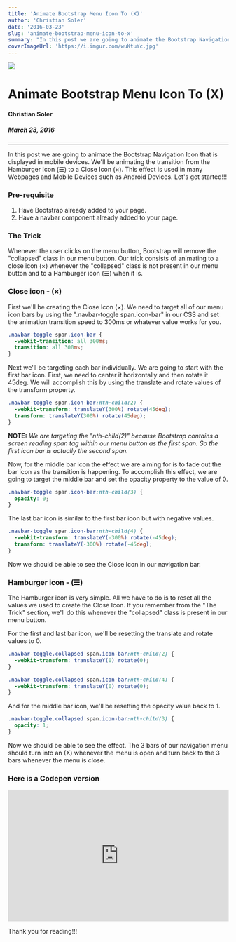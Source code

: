 ```yaml
---
title: 'Animate Bootstrap Menu Icon To (X)'
author: 'Christian Soler'
date: '2016-03-23'
slug: 'animate-bootstrap-menu-icon-to-x'
summary: "In this post we are going to animate the Bootstrap Navigation Icon that is displayed in mobile devices. We'll be animating the transition from the Hamburger Icon (☰) to a Close Icon (×). This effect is used in many Webpages and Mobile Devices such as Android Devices. Let's get started!!"
coverImageUrl: 'https://i.imgur.com/wuKtuYc.jpg'
---
```


![](https://i.imgur.com/wuKtuYc.jpg)

# Animate Bootstrap Menu Icon To (X)

#### Christian Soler
##### *March 23, 2016*

---

In this post we are going to animate the Bootstrap Navigation Icon that is displayed in mobile devices. We'll be animating the transition from the Hamburger Icon (&#9776;) to a Close Icon (&#215;). This effect is used in many Webpages and Mobile Devices such as Android Devices. Let's get started!!!

### Pre-requisite
1. Have Bootstrap already added to your page.
2. Have a navbar component already added to your page. 

### The Trick
Whenever the user clicks on the menu button, Bootstrap will remove the "collapsed" class in our menu button. Our trick consists of animating to a close icon (&#215;) whenever the "collapsed" class is not present in our menu button and to a Hamburger icon (&#9776;) when it is.

### Close icon - (&#215;)
First we'll be creating the Close Icon (&#215;). We need to target all of our menu icon bars by using the ".navbar-toggle span.icon-bar" in our CSS and set the animation transition speed to 300ms or whatever value works for you.
```css
.navbar-toggle span.icon-bar {
  -webkit-transition: all 300ms;
  transition: all 300ms;
}
```
Next we'll be targeting each bar individually. We are going to start with the first bar icon. First, we need to center it horizontally and then rotate it 45deg. We will accomplish this by using the translate and rotate values of the transform property.
```css
.navbar-toggle span.icon-bar:nth-child(2) {
  -webkit-transform: translateY(300%) rotate(45deg);
  transform: translateY(300%) rotate(45deg);
}
```
**NOTE:** *We are targeting the "nth-child(2)" because Bootstrap contains a screen reading span tag within our menu button as the first span. So the first icon bar is actually the second span.*

Now, for the middle bar icon the effect we are aiming for is to fade out the bar icon as the transition is happening. To accomplish this effect, we are going to target the middle bar and set the opacity property to the value of 0.
```css
.navbar-toggle span.icon-bar:nth-child(3) {
  opacity: 0;
}
```
The last bar icon is similar to the first bar icon but with negative values.
```css
.navbar-toggle span.icon-bar:nth-child(4) {
  -webkit-transform: translateY(-300%) rotate(-45deg);
  transform: translateY(-300%) rotate(-45deg);
}
```
Now we should be able to see the Close Icon in our navigation bar.

### Hamburger icon - (&#9776;)
The Hamburger icon is very simple. All we have to do is to reset all the values we used to create the Close Icon. If you remember from the "The Trick" section, we'll do this whenever the "collapsed" class is present in our menu button.

For the first and last bar icon, we'll be resetting the translate and rotate values to 0. 
```css
.navbar-toggle.collapsed span.icon-bar:nth-child(2) {
  -webkit-transform: translateY(0) rotate(0);
}

.navbar-toggle.collapsed span.icon-bar:nth-child(4) {
  -webkit-transform: translateY(0) rotate(0);
}
```
And for the middle bar icon, we'll be resetting the opacity value back to 1.
```css
.navbar-toggle.collapsed span.icon-bar:nth-child(3) {
  opacity: 1;
}
```
Now we should be able to see the effect. The 3 bars of our navigation menu should turn into an (X) whenever the menu is open and turn back to the 3 bars whenever the menu is close.

### Here is a Codepen version
<iframe height="300" style="width: 100%;" scrolling="no" title="Bootstrap Menu Icon to &quot;X&quot;" src="https://codepen.io/chrsolr/embed/OXYpGG?default-tab=result&theme-id=dark" frameborder="no" loading="lazy" allowtransparency="true" allowfullscreen="true">
  See the Pen <a href="https://codepen.io/chrsolr/pen/OXYpGG">
  Bootstrap Menu Icon to &quot;X&quot;</a> by Christian Soler (<a href="https://codepen.io/chrsolr">@chrsolr</a>)
  on <a href="https://codepen.io">CodePen</a>.
</iframe>

Thank you for reading!!!
